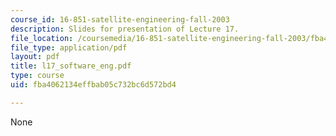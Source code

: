 ```yaml
---
course_id: 16-851-satellite-engineering-fall-2003
description: Slides for presentation of Lecture 17.
file_location: /coursemedia/16-851-satellite-engineering-fall-2003/fba4062134effbab05c732bc6d572bd4_l17_software_eng.pdf
file_type: application/pdf
layout: pdf
title: l17_software_eng.pdf
type: course
uid: fba4062134effbab05c732bc6d572bd4

---
```

None